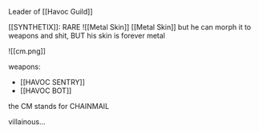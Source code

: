 
Leader of [[Havoc Guild]]

[[SYNTHETIX]]: RARE ![[Metal Skin]]
	[[Metal Skin]] but he can morph it to weapons and shit, BUT his skin is forever metal


![[cm.png]]


weapons:
- [[HAVOC SENTRY]]
- [[HAVOC BOT]] 


the CM stands for CHAINMAIL

villainous...